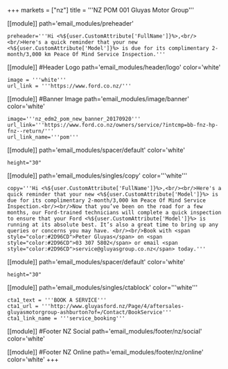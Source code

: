+++
markets = ["nz"]
title = '''NZ POM 001 Gluyas Motor Group'''

[[module]]
path='email_modules/preheader'

	preheader='''Hi <%${user.CustomAttribute['FullName']}%>,<br/><br/>Here's a quick reminder that your new <%${user.CustomAttribute['Model']}%> is due for its complimentary 2-month/3,000 km Peace Of Mind Service Inspection.'''
    
[[module]] #Header Logo
path='email_modules/header/logo'
color='white'

	image = '''white'''
	url_link = '''https://www.ford.co.nz/'''

[[module]] #Banner Image
path='email_modules/image/banner'
color='white'

	image='''nz_edm2_pom_new_banner_20170920'''
	url_link='''https://www.ford.co.nz/owners/service/?intcmp=bb-fnz-hp-fnz--return/'''
	url_link_name='''pom'''

[[module]]
path='email_modules/spacer/default'
color='white'

	height="30"

[[module]]
path='email_modules/singles/copy'
color='''white'''

	copy='''Hi <%${user.CustomAttribute['FullName']}%>,<br/><br/>Here's a quick reminder that your new <%${user.CustomAttribute['Model']}%> is due for its complimentary 2-month/3,000 km Peace Of Mind Service Inspection.<br/><br/>Now that you’ve been on the road for a few months, our Ford-trained technicians will complete a quick inspection to ensure that your Ford <%${user.CustomAttribute['Model']}%> is running at its absolute best. It’s also a great time to bring up any queries or concerns you may have. <br/><br/>Book with <span style="color:#2D96CD">Peter Gluyas</span> on <span style="color:#2D96CD">03 307 5802</span> or email <span style="color:#2D96CD">service@gluyasgroup.co.nz</span> today.'''

[[module]]
path='email_modules/spacer/default'
color='white'

	height="30"

[[module]]
path='email_modules/singles/ctablock'
color='''white'''

	cta1_text = '''BOOK A SERVICE'''
	cta1_url = '''http://www.gluyasford.nz/Page/4/aftersales-gluyasmotorgroup-ashburton?of=/Contact/BookService'''
	cta1_link_name = '''service_booking'''

[[module]] #Footer NZ Social
path='email_modules/footer/nz/social'
color='white'


[[module]] #Footer NZ Online
path='email_modules/footer/nz/online'
color='white'
+++